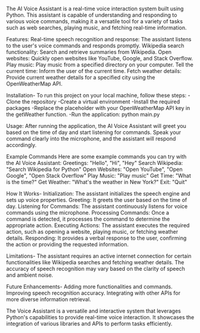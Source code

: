 The AI Voice Assistant is a real-time voice interaction system built using Python. This assistant is capable of understanding and responding to various voice commands, making it a versatile tool for a variety of tasks such as web searches, playing music, and fetching real-time information.

Features:
Real-time speech recognition and response: The assistant listens to the user's voice commands and responds promptly.
Wikipedia search functionality: Search and retrieve summaries from Wikipedia.
Open websites: Quickly open websites like YouTube, Google, and Stack Overflow.
Play music: Play music from a specified directory on your computer.
Tell the current time: Inform the user of the current time.
Fetch weather details: Provide current weather details for a specified city using the OpenWeatherMap API.

Installation-
To run this project on your local machine, follow these steps:
-Clone the repository
-Create a virtual environment
-Install the required packages
-Replace the placeholder with your OpenWeatherMap API key in the getWeather function.
-Run the application: python main.py

Usage:
After running the application, the AI Voice Assistant will greet you based on the time of day and start listening for commands. Speak your command clearly into the microphone, and the assistant will respond accordingly.

Example Commands
Here are some example commands you can try with the AI Voice Assistant:
Greetings: "Hello", "Hi", "Hey"
Search Wikipedia: "Search Wikipedia for Python"
Open Websites: "Open YouTube", "Open Google", "Open Stack Overflow"
Play Music: "Play music"
Get Time: "What is the time?"
Get Weather: "What's the weather in New York?"
Exit: "Quit"

How It Works-
Initialization: The assistant initializes the speech engine and sets up voice properties.
Greeting: It greets the user based on the time of day.
Listening for Commands: The assistant continuously listens for voice commands using the microphone.
Processing Commands: Once a command is detected, it processes the command to determine the appropriate action.
Executing Actions: The assistant executes the required action, such as opening a website, playing music, or fetching weather details.
Responding: It provides a verbal response to the user, confirming the action or providing the requested information.

Limitations-
The assistant requires an active internet connection for certain functionalities like Wikipedia searches and fetching weather details.
The accuracy of speech recognition may vary based on the clarity of speech and ambient noise.

Future Enhancements-
Adding more functionalities and commands.
Improving speech recognition accuracy.
Integrating with other APIs for more diverse information retrieval.

The Voice Assistant is a versatile and interactive system that leverages Python's capabilities to provide real-time voice interaction. It showcases the integration of various libraries and APIs to perform tasks efficiently.

